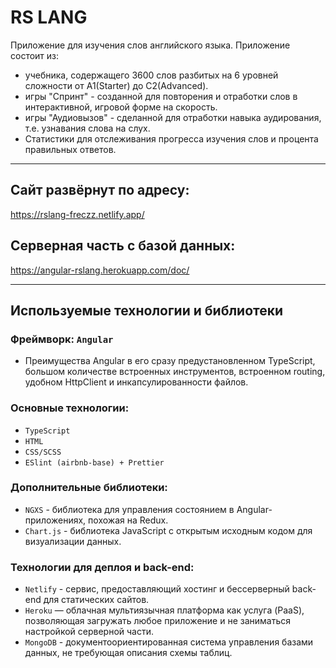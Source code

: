 # RS LANG
Приложение для изучения слов английского языка. Приложение состоит из:
- учебника, содержащего 3600 слов разбитых на 6 уровней сложности от A1(Starter) до С2(Advanced).
- игры "Спринт" - созданной для повторения и отработки слов в интерактивной, игровой форме на скорость.
- игры "Аудиовызов" - сделанной для отработки навыка аудирования, т.е. узнавания слова на слух.
- Статистики для отслеживания прогресса изучения слов и процента правильных ответов.

---

## Сайт развёрнут по адресу:
https://rslang-freczz.netlify.app/

## Серверная часть с базой данных:
https://angular-rslang.herokuapp.com/doc/

---

## Используемые технологии и библиотеки
### Фреймворк: `Angular`

- Преимущества Angular в его сразу предустановленном TypeScript, большом количестве встроенных инструментов, встроенном routing, удобном HttpClient и инкапсулированности файлов.

### Основные технологии: 
- `TypeScript`
- `HTML`
- `CSS/SCSS`
- `ESlint (airbnb-base) + Prettier`

### Дополнительные библиотеки:
- `NGXS` - библиотека для управления состоянием в Angular-приложениях, похожая на Redux.
- `Chart.js` - библиотека JavaScript с открытым исходным кодом для визуализации данных.

### Технологии для деплоя и back-end:
- `Netlify` - сервис, предоставляющий хостинг и бессерверный back-end для статических сайтов.
- `Heroku` — облачная мультиязычная платформа как услуга (PaaS), позволяющая загружать любое приложение и не заниматься настройкой серверной части.
- `MongoDB` - документоориентированная система управления базами данных, не требующая описания схемы таблиц.

